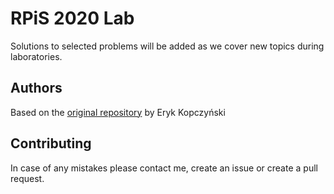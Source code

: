 # RPiS 2020 Lab

Solutions to selected problems will be added as we cover new topics during laboratories.

## Authors

Based on the [original repository](https://github.com/eryxcc/rpis2018) by Eryk Kopczyński

## Contributing

In case of any mistakes please contact me, create an issue or create a pull request.